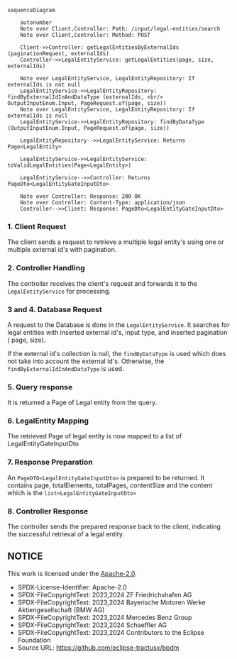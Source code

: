 `````mermaid
sequenceDiagram

    autonumber
    Note over Client,Controller: Path: /input/legal-entities/search
    Note over Client,Controller: Method: POST

    Client->>Controller: getLegalEntitiesByExternalIds (paginationRequest, externalIds)
    Controller->>LegalEntityService: getLegalEntities(page, size, externalIds)

    Note over LegalEntityService, LegalEntityRepository: If externalIds is not null
    LegalEntityService->>LegalEntityRepository: findByExternalIdInAndDataType (externalIds, <br/> OutputInputEnum.Input, PageRequest.of(page, size))
    Note over LegalEntityService, LegalEntityRepository: If externalIds is null
    LegalEntityService->>LegalEntityRepository: findByDataType (OutputInputEnum.Input, PageRequest.of(page, size))

    LegalEntityRepository-->>LegalEntityService: Returns Page<LegalEntity>

    LegalEntityService->>LegalEntityService: toValidLegalEntities(Page<LegalEntity>)

    LegalEntityService-->>Controller: Returns PageDto<LegalEntityGateInputDto>

    Note over Controller: Response: 200 OK 
    Note over Controller: Content-Type: application/json
    Controller-->>Client: Response: PageDto<LegalEntityGateInputDto>

`````

### 1. Client Request

The client sends a request to retrieve a multiple legal entity's using one or multiple external id's with pagination.

### 2. Controller Handling

The controller receives the client's request and forwards it to the `LegalEntityService` for processing.

### 3 and 4. Database Request

A request to the Database is done in the `LegalEntityService`. It searches for legal entities with inserted external id's, input type, and inserted pagination (
page, size).

If the external id's collection is null, the `findByDataType` is used which does not take into account the external id's. Otherwise,
the `findByExternalIdInAndDataType` is used.

### 5. Query response

It is returned a Page of Legal entity from the query.

### 6. LegalEntity Mapping

The retrieved Page of legal entity is now mapped to a list of LegalEntityGateInputDto

### 7. Response Preparation

An `PageDTO<LegalEntityGateInputDto>` is prepared to be returned. It contains page, totalElements, totalPages, contentSize and the content which is
the `list<LegalEntityGateInputDto>`

### 8. Controller Response

The controller sends the prepared response back to the client, indicating the successful retrieval of a legal entity.

## NOTICE

This work is licensed under the [Apache-2.0](https://www.apache.org/licenses/LICENSE-2.0).

- SPDX-License-Identifier: Apache-2.0
- SPDX-FileCopyrightText: 2023,2024 ZF Friedrichshafen AG
- SPDX-FileCopyrightText: 2023,2024 Bayerische Motoren Werke Aktiengesellschaft (BMW AG)
- SPDX-FileCopyrightText: 2023,2024 Mercedes Benz Group
- SPDX-FileCopyrightText: 2023,2024 Schaeffler AG
- SPDX-FileCopyrightText: 2023,2024 Contributors to the Eclipse Foundation
- Source URL: https://github.com/eclipse-tractusx/bpdm
